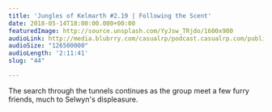 ```yaml
---
title: 'Jungles of Kelmarth #2.19 | Following the Scent'
date: 2018-05-14T18:00:00.000+00:00
featuredImage: http://source.unsplash.com/YyJsw_TRjdo/1600x900
audioLink: http://media.blubrry.com/casualrp/podcast.casualrp.com/public/Chapter%202%20Ep.%2019%20_%20Following%20the%20Scent.mp3
audioSize: "126500000"
audioLength: '2:11:41'
slug: "44"

---
```

The search through the tunnels continues as the group meet a few furry friends, much to Selwyn's displeasure.